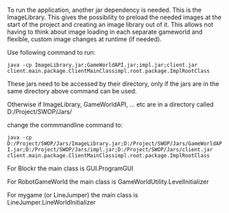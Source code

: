 To run the application, another jar dependency is needed.
This is the ImageLibrary. This gives the possibility to preload the needed images at the start of the project and creating an image library out of it. This allows not having to think about image loading in each separate gameworld and flexible, custom image changes at runtime (if needed).

Use following command to run:

`java -cp ImageLibrary.jar;GameWorldAPI.jar;impl.jar;client.jar client.main.package.ClientMainClassimpl.root.package.ImplRootClass`

These jars need to be accessed by their directory, only if the jars are in the same directory above command can be used.

Otherwise if ImageLibrary, GameWorldAPI, ... etc are in a directory called D:/Project/SWOP/Jars/

change the commmandline command to:

`java -cp D:/Project/SWOP/Jars/ImageLibrary.jar;D:/Project/SWOP/Jars/GameWorldAPI.jar;D:/Project/SWOP/Jars/impl.jar;D:/Project/SWOP/Jars/client.jar client.main.package.ClientMainClassimpl.root.package.ImplRootClass`

For Blockr the main class is GUI.ProgramGUI

For RobotGameWorld the main class is GameWorldUtility.LevelInitializer

For mygame (or LineJumper) the main class is LineJumper.LineWorldInitializer
